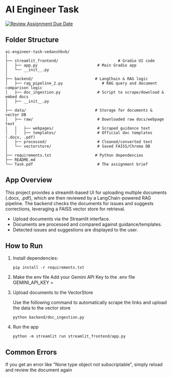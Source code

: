 # AI Engineer Task

[![Review Assignment Due Date](https://classroom.github.com/assets/deadline-readme-button-22041afd0340ce965d47ae6ef1cefeee28c7c493a6346c4f15d667ab976d596c.svg)](https://classroom.github.com/a/vgbm4cZ0)

## Folder Structure

```
ai-engineer-task-vedanshbvb/
│
├── streamlit_frontend/                          # Gradio UI code
│   ├── app.py                          # Main Gradio app
│   └── __init__.py
│
├── backend/                           # LangChain & RAG logic
│   ├── rag_pipeline_2.py                 # RAG query and document comparison logic
│   ├── doc_ingestion.py                # Script to scrape/download & embed docs
│   ├── __init__.py
│
├── data/                              # Storage for documents & vector DB
│   ├── raw/                            # Downloaded raw docs/webpage text
│   │   ├── webpages/                   # Scraped guidance text
│   │   ├── templates/                  # Official doc templates (.docx, .pdf)
│   ├── processed/                      # Cleaned/converted text
│   └── vectorstore/                    # Saved FAISS/Chroma DB
│
├── requirements.txt                   # Python dependencies
├── README.md
└── Task.pdf                            # The assignment brief
```

## App Overview

This project provides a streamlit-based UI for uploading multiple documents (.docx, .pdf), which are then reviewed by a LangChain-powered RAG pipeline. The backend checks the documents for issues and suggests corrections, leveraging a FAISS vector store for retrieval.

- Upload documents via the Streamlit interface.
- Documents are processed and compared against guidance/templates.
- Detected issues and suggestions are displayed to the user.

## How to Run

1. Install dependencies:
   ```
   pip install -r requirements.txt
   ```
2. Make the env file
   Add your Gemini API Key to the .env file
   GEMINI_API_KEY =

3. Upload documents to the VectorStore

   Use the following command to automatically scrape the links and upload the data to the vector store
    ```
    python backend/doc_ingestion.py 
    ```

4. Run the app

    ```
    python -m streamlit run streamlit_frontend/app.py
    ```



## Common Errors
If you get an error like "None type object not subscriptable", simply reload and review the document again  